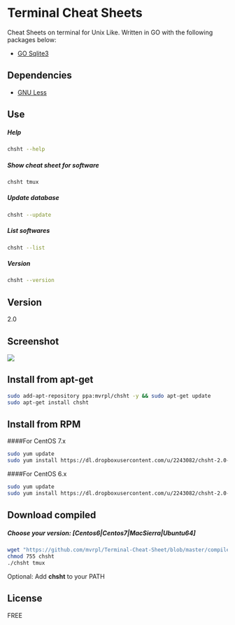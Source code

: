 # Terminal Cheat Sheets

Cheat Sheets on terminal for Unix Like. Written in GO with the following packages below:

  - [GO Sqlite3](https://github.com/mattn/go-sqlite3)

## Dependencies
  - [GNU Less](https://www.gnu.org/software/less/)

## Use
##### Help
```sh
chsht --help
```
##### Show cheat sheet for software
```sh
chsht tmux
```
##### Update database
```sh
chsht --update
```
##### List softwares
```sh
chsht --list
```
##### Version
```sh
chsht --version
```

## Version

2.0

## Screenshot

![](https://s11.postimg.org/h5j75navn/Captura_de_tela_2016_10_09_14_06_28.png)

## Install from apt-get
```sh
sudo add-apt-repository ppa:mvrpl/chsht -y && sudo apt-get update
sudo apt-get install chsht
```

## Install from RPM 
####For CentOS 7.x
```sh
sudo yum update
sudo yum install https://dl.dropboxusercontent.com/u/2243082/chsht-2.0-1.x86_64.rpm
```
####For CentOS 6.x
```sh
sudo yum update
sudo yum install https://dl.dropboxusercontent.com/u/2243082/chsht-2.0-1-Centos6.x86_64.rpm
```

## Download compiled

##### Choose your version: [Centos6|Centos7|MacSierra|Ubuntu64]
```sh
wget "https://github.com/mvrpl/Terminal-Cheat-Sheet/blob/master/compiled/[Centos6|Centos7|MacSierra|Ubuntu64]/chsht?raw=true" -O chsht
chmod 755 chsht
./chsht tmux
```
Optional: Add **chsht** to your PATH

## License

FREE
